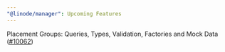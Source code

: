 ```yaml
---
"@linode/manager": Upcoming Features
---
```


Placement Groups: Queries, Types, Validation, Factories and Mock Data ([#10062](https://github.com/linode/manager/pull/10062))
